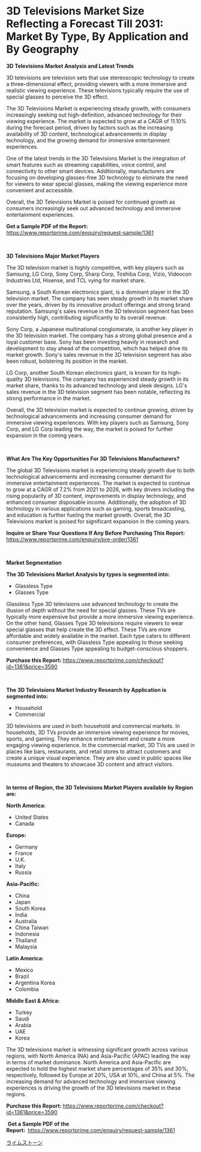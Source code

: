 <p><h1>3D Televisions Market Size Reflecting a Forecast Till 2031: Market By Type, By Application and By Geography</h1></p><p><strong>3D Televisions Market Analysis and Latest Trends</strong></p>
<p><p>3D televisions are television sets that use stereoscopic technology to create a three-dimensional effect, providing viewers with a more immersive and realistic viewing experience. These televisions typically require the use of special glasses to perceive the 3D effect.</p><p>The 3D Televisions Market is experiencing steady growth, with consumers increasingly seeking out high-definition, advanced technology for their viewing experience. The market is expected to grow at a CAGR of 11.10% during the forecast period, driven by factors such as the increasing availability of 3D content, technological advancements in display technology, and the growing demand for immersive entertainment experiences.</p><p>One of the latest trends in the 3D Televisions Market is the integration of smart features such as streaming capabilities, voice control, and connectivity to other smart devices. Additionally, manufacturers are focusing on developing glasses-free 3D technology to eliminate the need for viewers to wear special glasses, making the viewing experience more convenient and accessible.</p><p>Overall, the 3D Televisions Market is poised for continued growth as consumers increasingly seek out advanced technology and immersive entertainment experiences.</p></p>
<p><strong>Get a Sample PDF of the Report:&nbsp;</strong> <a href="https://www.reportprime.com/enquiry/request-sample/1361">https://www.reportprime.com/enquiry/request-sample/1361</a></p>
<p>&nbsp;</p>
<p><strong>3D Televisions Major Market Players</strong></p>
<p><p>The 3D television market is highly competitive, with key players such as Samsung, LG Corp, Sony Corp, Sharp Corp, Toshiba Corp, Vizio, Videocon Industries Ltd, Hisense, and TCL vying for market share.</p><p>Samsung, a South Korean electronics giant, is a dominant player in the 3D television market. The company has seen steady growth in its market share over the years, driven by its innovative product offerings and strong brand reputation. Samsung's sales revenue in the 3D television segment has been consistently high, contributing significantly to its overall revenue.</p><p>Sony Corp, a Japanese multinational conglomerate, is another key player in the 3D television market. The company has a strong global presence and a loyal customer base. Sony has been investing heavily in research and development to stay ahead of the competition, which has helped drive its market growth. Sony's sales revenue in the 3D television segment has also been robust, bolstering its position in the market.</p><p>LG Corp, another South Korean electronics giant, is known for its high-quality 3D televisions. The company has experienced steady growth in its market share, thanks to its advanced technology and sleek designs. LG's sales revenue in the 3D television segment has been notable, reflecting its strong performance in the market.</p><p>Overall, the 3D television market is expected to continue growing, driven by technological advancements and increasing consumer demand for immersive viewing experiences. With key players such as Samsung, Sony Corp, and LG Corp leading the way, the market is poised for further expansion in the coming years.</p></p>
<p>&nbsp;</p>
<p><strong>What Are The Key Opportunities For 3D Televisions Manufacturers?</strong></p>
<p><p>The global 3D Televisions market is experiencing steady growth due to both technological advancements and increasing consumer demand for immersive entertainment experiences. The market is expected to continue to grow at a CAGR of 7.2% from 2021 to 2026, with key drivers including the rising popularity of 3D content, improvements in display technology, and enhanced consumer disposable income. Additionally, the adoption of 3D technology in various applications such as gaming, sports broadcasting, and education is further fueling the market growth. Overall, the 3D Televisions market is poised for significant expansion in the coming years.</p></p>
<p><strong>Inquire or Share Your Questions If Any Before Purchasing This Report:</strong> <a href="https://www.reportprime.com/enquiry/pre-order/1361">https://www.reportprime.com/enquiry/pre-order/1361</a></p>
<p>&nbsp;</p>
<p><strong>Market Segmentation</strong></p>
<p><strong>The 3D Televisions Market Analysis by types is segmented into:</strong></p>
<p><ul><li>Glassless Type</li><li>Glasses Type</li></ul></p>
<p><p>Glassless Type 3D televisions use advanced technology to create the illusion of depth without the need for special glasses. These TVs are typically more expensive but provide a more immersive viewing experience. On the other hand, Glasses Type 3D televisions require viewers to wear special glasses that help create the 3D effect. These TVs are more affordable and widely available in the market. Each type caters to different consumer preferences, with Glassless Type appealing to those seeking convenience and Glasses Type appealing to budget-conscious shoppers.</p></p>
<p><strong>Purchase this Report:&nbsp;</strong><a href="https://www.reportprime.com/checkout?id=1361&price=3590">https://www.reportprime.com/checkout?id=1361&price=3590</a></p>
<p>&nbsp;</p>
<p><strong>The 3D Televisions Market Industry Research by Application is segmented into:</strong></p>
<p><ul><li>Household</li><li>Commercial</li></ul></p>
<p><p>3D televisions are used in both household and commercial markets. In households, 3D TVs provide an immersive viewing experience for movies, sports, and gaming. They enhance entertainment and create a more engaging viewing experience. In the commercial market, 3D TVs are used in places like bars, restaurants, and retail stores to attract customers and create a unique visual experience. They are also used in public spaces like museums and theaters to showcase 3D content and attract visitors.</p></p>
<p>&nbsp;</p>
<p><strong>In terms of Region, the 3D Televisions Market Players available by Region are:</strong></p>
<p>
    <p> <strong> North America: </strong>
        <ul>
            <li>United States</li>
            <li>Canada</li>
        </ul>
        </p> 
    <p> <strong> Europe: </strong>
        <ul>
            <li>Germany</li>
            <li>France</li>
            <li>U.K.</li>
            <li>Italy</li>
            <li>Russia</li>
        </ul>
        </p> 
    <p> <strong> Asia-Pacific: </strong>
        <ul>
            <li>China</li>
            <li>Japan</li>
            <li>South Korea</li>
            <li>India</li>
            <li>Australia</li>
            <li>China Taiwan</li>
            <li>Indonesia</li>
            <li>Thailand</li>
            <li>Malaysia</li>
        </ul>
        </p> 
    <p> <strong> Latin America: </strong>
        <ul>
            <li>Mexico</li>
            <li>Brazil</li>
            <li>Argentina Korea</li>
            <li>Colombia</li>
        </ul>
        </p> 
    <p> <strong> Middle East & Africa: </strong>
        <ul>
            <li>Turkey</li>
            <li>Saudi</li>
            <li>Arabia</li>
            <li>UAE</li>
            <li>Korea</li>
        </ul>
    </p>
    </p>
<p><p>The 3D televisions market is witnessing significant growth across various regions, with North America (NA) and Asia-Pacific (APAC) leading the way in terms of market dominance. North America and Asia-Pacific are expected to hold the highest market share percentages of 35% and 30%, respectively, followed by Europe at 20%, USA at 10%, and China at 5%. The increasing demand for advanced technology and immersive viewing experiences is driving the growth of the 3D televisions market in these regions.</p></p>
<p><strong>Purchase this Report: </strong><a href="https://www.reportprime.com/checkout?id=1361&price=3590">https://www.reportprime.com/checkout?id=1361&price=3590</a></p>
<p>&nbsp;<strong>Get a Sample PDF of the Report:&nbsp;&nbsp;</strong><a href="https://www.reportprime.com/enquiry/request-sample/1361">https://www.reportprime.com/enquiry/request-sample/1361</a></p>
<p><strong></strong></p>
<p><p><a href="https://github.com/ppmazlotr77499/Market-Research-Report-List-1/blob/main/41533989347.md">ライムストーン</a></p></p>